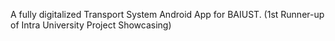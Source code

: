 A fully digitalized Transport System Android App for BAIUST. (1st Runner-up of Intra University Project Showcasing)
